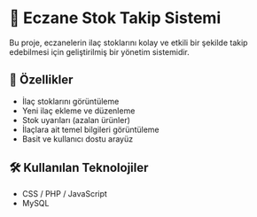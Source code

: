 # 💊 Eczane Stok Takip Sistemi

Bu proje, eczanelerin ilaç stoklarını kolay ve etkili bir şekilde takip edebilmesi için geliştirilmiş bir yönetim sistemidir.

## 🚀 Özellikler

- İlaç stoklarını görüntüleme  
- Yeni ilaç ekleme ve düzenleme  
- Stok uyarıları (azalan ürünler)  
- İlaçlara ait temel bilgileri görüntüleme  
- Basit ve kullanıcı dostu arayüz

## 🛠️ Kullanılan Teknolojiler

- CSS / PHP / JavaScript 
- MySQL
  

